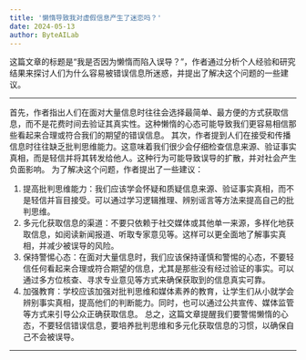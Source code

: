 ```yaml
---
title: '懒惰导致我对虚假信息产生了迷恋吗？'
date: 2024-05-13
author: ByteAILab
---
```


这篇文章的标题是“我是否因为懒惰而陷入误导？”，作者通过分析个人经验和研究结果来探讨人们为什么容易被错误信息所迷惑，并提出了解决这个问题的一些建议。


---
首先，作者指出人们在面对大量信息时往往会选择最简单、最方便的方式获取信息，而不是花费时间去验证其真实性。这种懒惰的心态可能导致我们更容易相信那些看起来合理或符合我们的期望的错误信息。
其次，作者提到人们在接受和传播信息时往往缺乏批判思维能力。这意味着我们很少会仔细检查信息来源、验证事实真相，而是轻信并将其转发给他人。这种行为可能导致误导的扩散，并对社会产生负面影响。
为了解决这个问题，作者提出了一些建议：
1. 提高批判思维能力：我们应该学会怀疑和质疑信息来源、验证事实真相，而不是轻信并盲目接受。可以通过学习逻辑推理、辨别谣言等方法来提高自己的批判思维。
2. 多元化获取信息的渠道：不要只依赖于社交媒体或其他单一来源，多样化地获取信息，如阅读新闻报道、听取专家意见等。这样可以更全面地了解事实真相，并减少被误导的风险。
3. 保持警惕心态：在面对大量信息时，我们应该保持谨慎和警惕的心态，不要轻信任何看起来合理或符合期望的信息，尤其是那些没有经过验证的事实。可以通过多方位核查、寻求专业意见等方式来确保获取到的信息真实可靠。
4. 加强教育：学校应该加强对批判思维和媒体素养的教育，让学生们从小就学会辨别事实真相，提高他们的判断能力。同时，也可以通过公共宣传、媒体监管等方式来引导公众正确获取信息。
总之，这篇文章提醒我们要警惕懒惰的心态，不要轻信错误信息，要培养批判思维和多元化获取信息的习惯，以确保自己不会被误导。
---

